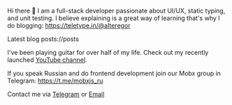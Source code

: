 Hi there 👋 I am a full-stack developer passionate about UI/UX, static typing, and unit testing. 
I  believe explaining is a great way of learning that's why I do blogging: https://teletype.in/@alteregor

Latest blog posts://posts

I've been playing guitar for over half of my life. Check out my recently launched [YouTube channel](https://www.youtube.com/channel/UCvXwFXFuqfcuyKX5zeBfUuQ).

If you speak Russian and do frontend development join our Mobx group in Telegram: https://t.me/mobxjs_ru

Contact me via [Telegram](https://t.me/egorvn) or [Email](mailto:7gorbachevm@gmail.com)
